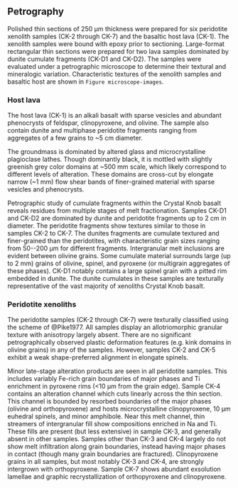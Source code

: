 ## Petrography

Polished thin sections of 250 µm thickness were
prepared for six peridotite xenolith samples
(CK-2 through CK-7) and the basaltic host lava (CK-1). The
xenolith samples were bound with epoxy prior to sectioning.
Large-format rectangular thin sections were prepared for two lava samples dominated
by dunite cumulate fragments (CK-D1 and CK-D2).
The samples were evaluated under a petrographic microscope to determine
their textural and mineralogic variation. Characteristic textures of the
xenolith samples and basaltic host are shown in `Figure microscope-images`.

### Host lava

The host lava (CK-1) is an alkali basalt with sparse vesicles and abundant
phenocrysts of feldspar, clinopyroxene, and olivine.
The sample also contain dunite and multiphase peridotite fragments
ranging from aggregates of a few grains to ~5 cm diameter.

The groundmass is dominated by altered glass and microcrystalline
plagioclase lathes.
Though dominantly black, it is mottled with slightly greenish grey color domains
at ~500 mm scale, which likely correspond to different levels of alteration.
These domains are cross-cut by elongate narrow (~1 mm) flow shear bands of
finer-grained material with sparse vesicles and phenocrysts.

Petrographic study of cumulate fragments within the Crystal Knob
basalt reveals residues from multiple stages of melt fractionation.
Samples CK-D1 and CK-D2 are dominated
by dunite and peridotite fragments up to 2 cm in diameter. The
peridotite fragments show textures similar to those in samples CK-2 to CK-7.
The dunites fragments are cumulate textured and finer-grained than the peridotites,
with characteristic grain sizes ranging from 50--200 µm for different fragments.
Intergranular melt inclusions <!-- now altered to ??? -->
are evident between olivine grains. Some cumulate material surrounds large (up to
2 mm) grains of olivine, spinel, and pyroxene (or multigrain aggregates of
these phases). CK-D1 notably contains a large spinel grain with a
pitted rim embedded in dunite.
The dunite cumulates in these samples are texturally representative of
the vast majority of xenoliths Crystal Knob basalt.

<!-- This suggests evolution in several
deep magma chambers with entrainment of the wall rock

Taken together, these samples appear to
represent interactions with the melt throughout their history -->

### Peridotite xenoliths

<!--[[textures]]-->

<!--[[sample_petrography]]-->
<!--[[microscope-images]]-->

<!-- (Daven, we should have a table that lists all samples, and gives a
petrographic overview) -->

The peridotite samples (CK-2 through CK-7) were texturally classified using
the scheme of @Pike1977. All samples display an allotriomorphic granular
texture with anisotropy largely absent. There are
no significant petrographically observed plastic deformation features
(e.g. kink domains in olivine grains) in any of the samples. However,
samples CK-2 and CK-5 exhibit a weak shape-preferred alignment in elongate
spinels.

Minor late-stage alteration products are seen in all peridotite samples.
This includes variably Fe-rich grain boundaries of major phases and Ti
enrichment in pyroxene rims (<10 µm from the grain
edge). Sample CK-4 contains an alteration channel which cuts linearly
across the thin section. This channel is bounded by resorbed boundaries
of the major phases (olivine and orthopyroxene) and hosts
microcrystalline clinopyroxene, 10 µm euhedral spinels,
and minor amphibole. Near this melt channel, thin streamers of
intergranular fill show compositions enriched in Na and Ti. These
fills are present (but less extensive) in sample CK-3, and
generally absent in other samples. Samples other than CK-3 and CK-4
largely do not show melt infiltration along grain boundaries, instead
having major phases in contact (though many grain boundaries are fractured).
Clinopyroxene grains in all samples, but most notably CK-3 and CK-4,
are strongly intergrown with orthopyroxene. <!-- check this
statement -->
Sample CK-7 shows abundant exsolution lamellae and graphic recrystallization of
orthopyroxene and clinopyroxene.

